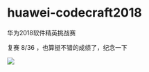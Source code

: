 # huawei-codecraft2018
华为2018软件精英挑战赛

复赛 8/36 ，也算挺不错的成绩了，纪念一下

![](https://raw.githubusercontent.com/taita2015/huawei-codecraft2018/master/20180428083211.jpg?token=AL-yKVbXJFG2Y_4BVCTfzc17AFgFNsEUks5a7PyjwA%3D%3D)